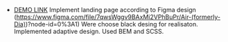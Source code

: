 - [DEMO LINK](https://Dina-Samoilova.github.io/air-landing_dia/)
Implement landing page according to Figma design (https://www.figma.com/file/7qwsWggv9BAxMi2VPhBuPr/Air-(formerly-Dia))?node-id=0%3A1)
Were choose black desing for realisaton.
Implemented adaptive design.
Used BEM and SCSS.
